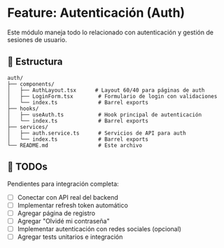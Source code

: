 # Feature: Autenticación (Auth)

Este módulo maneja todo lo relacionado con autenticación y gestión de sesiones de usuario.

## 📁 Estructura

```
auth/
├── components/
│   ├── AuthLayout.tsx      # Layout 60/40 para páginas de auth
│   ├── LoginForm.tsx        # Formulario de login con validaciones
│   └── index.ts             # Barrel exports
├── hooks/
│   ├── useAuth.ts           # Hook principal de autenticación
│   └── index.ts             # Barrel exports
├── services/
│   ├── auth.service.ts      # Servicios de API para auth
│   └── index.ts             # Barrel exports
└── README.md                # Este archivo
```

## 🎯 TODOs

Pendientes para integración completa:

- [ ] Conectar con API real del backend
- [ ] Implementar refresh token automático
- [ ] Agregar página de registro
- [ ] Agregar "Olvidé mi contraseña"
- [ ] Implementar autenticación con redes sociales (opcional)
- [ ] Agregar tests unitarios e integración
